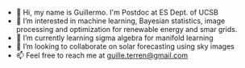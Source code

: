 - 👋 Hi, my name is Guillermo. I'm Postdoc at ES Dept. of UCSB
- 👀 I’m interested in machine learning, Bayesian statistics, image processing and optimization for renewable energy and smar grids.
- 🌱 I’m currently learning sigma algebra for manifold learning
- 💞️ I’m looking to collaborate on solar forecasting using sky images
- 📫 Feel free to reach me at guille.terren@gmail.com
